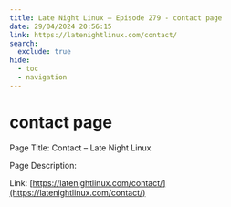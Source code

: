 ```yaml
---
title: Late Night Linux – Episode 279 - contact page
date: 29/04/2024 20:56:15
link: https://latenightlinux.com/contact/
search:
  exclude: true
hide:
  - toc
  - navigation
---
```


# contact page

Page Title: Contact – Late Night Linux

Page Description:  

Link: [https://latenightlinux.com/contact/](https://latenightlinux.com/contact/)